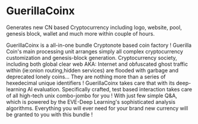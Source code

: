 # GuerillaCoinx
Generates new CN based Cryptocurrency including logo, website, pool, genesis block, wallet and much more within couple of hours.


GuerillaCoinx is a all-in-one bundle Cryptonote based coin factory ! Guerilla Coin's main processing unit arranges simply all complex cryptocurrency customization and genesis-block generation. Cryptocurrency society, including both global clear web AKA: Internet and obfuscated ghost traffic within (ie:onion routing,hidden services) are flooded with garbage and deprecated lonely coins... They are nothing more than a series of hexedecimal unique identifiers ! GuerillaCoinx takes care that with its deep-learning AI evaluation. Specifically crafted, test based interaction takes care of all high-tech unix combo-jombo for you ! With just few simple Q&A, which is powered by the EVE-Deep Learning's sophisticated analysis algorithms. Everything you will ever need for your brand new currency will be granted to you with this bundle !
